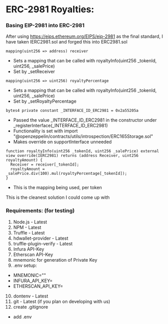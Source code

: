 # ERC-2981 Royalties:

### Basing EIP-2981 into ERC-2981
After using https://eips.ethereum.org/EIPS/eip-2981 as the final standard, I have taken IERC2981.sol and forged this into ERC2981.sol

```mapping(uint256 => address) receiver```
* Sets a mapping that can be called with royaltyInfo(uint256 _tokenId, uint256, _salePrice)
* Set by _setReceiver

```mapping(uint256 => uint256) royaltyPercentage```
* Sets a mapping that can be called with royaltyInfo(uint256 _tokenId, uint256, _salePrice)
* Set by _setRoyaltyPercentage

```bytes4 private constant _INTERFACE_ID_ERC2981 = 0x2a55205a```
* Passed the value _INTERFACE_ID_ERC2981 in the constructor under _registerInterface(_INTERFACE_ID_ERC2981)
* Functionality is set with import "@openzeppelin/contracts/utils/introspection/ERC165Storage.sol"
* Makes override on supportInterface unneeded

```
function royaltyInfo(uint256 _tokenId, uint256 _salePrice) external view override(IERC2981) returns (address Receiver, uint256 royaltyAmount) {
  Receiver = receiver[_tokenId];
  royaltyAmount = _salePrice.div(100).mul(royaltyPercentage[_tokenId]);
}
```
* This is the mapping being used, per token

This is the cleanest solution I could come up with

### Requirements: (for testing)
1. Node.js - Latest 
2. NPM - Latest
3. Truffle - Latest
4. hdwallet-provider - Latest
5. truffle-plugin-verify - Latest
6. Infura API-Key
7. Etherscan API-Key
8. mnemonic for generation of Private Key
9. .env setup:
  * MNEMONIC=""
  * INFURA_API_KEY=
  * ETHERSCAN_API_KEY=
10. dontenv - Latest
11. git - Latest (if you plan on developing with us)
12. create .gitignore
  * add .env
